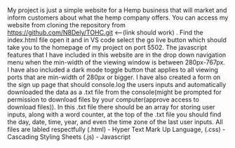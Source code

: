  My project is just a simple website for a Hemp business that will market and inform customers about what the hemp company offers. You can access my website from cloning the repository from https://github.com/N8Dely/TOHC.git <--(link should work) . Find the index.html file open it and in VS code select the go live button which should take you to the homepage of my project on port 5502. The javascript features that I have included in this website are in the drop down navigation menu when the min-width of the viewing window is between 280px-767px. I have also included a dark mode toggle button that applies to all viewing ports that are min-width of 280px or bigger. I have also created a form on the sign up page that should console.log the users inputs and automatically downloaded the data as a .txt file from the console(might be prompted for permission to download files by your computer(approve access to download files)). In this .txt file there should be an array for storing user inputs, along with a word counter, at the top of the .txt file you should find the day, date, time, year, and  even the time zone of the last user inputs. All files are labled respectfully (.html) - Hyper Text Mark Up Language, (.css) - Cascading Styling Sheets (.js) - Javascript